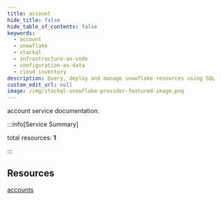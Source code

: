 ```yaml
---
title: account
hide_title: false
hide_table_of_contents: false
keywords:
  - account
  - snowflake
  - stackql
  - infrastructure-as-code
  - configuration-as-data
  - cloud inventory
description: Query, deploy and manage snowflake resources using SQL
custom_edit_url: null
image: /img/stackql-snowflake-provider-featured-image.png
---
```


account service documentation.

:::info[Service Summary]

total resources: __1__  

:::

## Resources
<div class="row">
<div class="providerDocColumn">
<a href="/services/account/accounts/">accounts</a>
</div>
<div class="providerDocColumn">

</div>
</div>